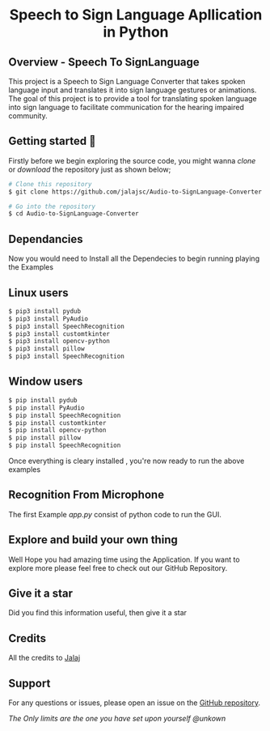 <h1 align = "center"> Speech to Sign Language Apllication in Python </h1>

## Overview - Speech To SignLanguage

This project is a Speech to Sign Language Converter that takes spoken language input and translates it into sign language gestures or animations. The goal of this project is to provide a tool for translating spoken language into sign language to facilitate communication for the hearing impaired community.

## Getting started 🔧

Firstly before we begin exploring the source code, you might wanna _clone_ or _download_ the repository
just as shown below;

```bash
# Clone this repository
$ git clone https://github.com/jalajsc/Audio-to-SignLanguage-Converter.git

# Go into the repository
$ cd Audio-to-SignLanguage-Converter
```

## Dependancies

Now you would need to Install all the Dependecies to begin running
playing the Examples

## Linux users

```bash
$ pip3 install pydub
$ pip3 install PyAudio
$ pip3 install SpeechRecognition
$ pip3 install customtkinter
$ pip3 install opencv-python
$ pip3 install pillow
$ pip3 install SpeechRecognition
```

## Window users

```bash
$ pip install pydub
$ pip install PyAudio
$ pip install SpeechRecognition
$ pip install customtkinter
$ pip install opencv-python
$ pip install pillow
$ pip install SpeechRecognition
```

Once everything is cleary installed , you're now ready to run the above examples

## Recognition From Microphone

The first Example _app.py_ consist of python code to run the GUI.

## Explore and build your own thing

Well Hope you had amazing time using the Application. If you want to explore more please feel free to check out our GitHub Repository.

## Give it a star

Did you find this information useful, then give it a star

## Credits

All the credits to [Jalaj](github.com/jalajsc)

## Support

For any questions or issues, please open an issue on the [GitHub repository](https://github.com/yourusername/speech-to-sign-language/issues).

_The Only limits are the one you have set upon yourself @unkown_
